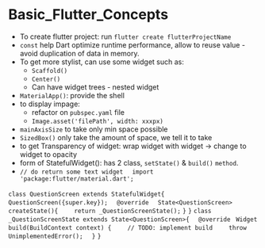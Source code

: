 # Basic_Flutter_Concepts

- To create flutter project: run ```flutter create flutterProjectName```
- ```const``` help Dart optimize runtime performance, allow to reuse value - avoid duplication of data in memory.
- To get more stylist, can use some widget such as:
    - ```Scaffold()```
    - ```Center()```
    - Can have widget trees - nested widget
- ```MaterialApp()```: provide the shell
- to display impage:
    - refactor on ```pubspec.yaml``` file
    - ```Image.asset('filePath', width: xxxpx)```
- ```mainAxisSize``` to take only min space possible
- ```SizedBox()``` only take the amount of space, we tell it to take
- to get Transparency of widget: wrap widget with widget -> change to widget to opacity
- form of StatefulWidget(): has 2 class, ```setState()``` & ```build()``` ```method```.
- ```// do return some text widget  ```
```import 'package:flutter/material.dart';```

```class QuestionScreen extends StatefulWidget{```
```  QuestionScreen({super.key});```
```  @override```
```  State<QuestionScreen> createState(){```
```    return _QuestionScreenState();```
  ``}``
```}```
`class _QuestionScreenState extends State<QuestionScreen>{`
`  @override`
 ` Widget build(BuildContext context) {`
`    // TODO: implement build`
```    throw UnimplementedError();```
```  }```
``}``